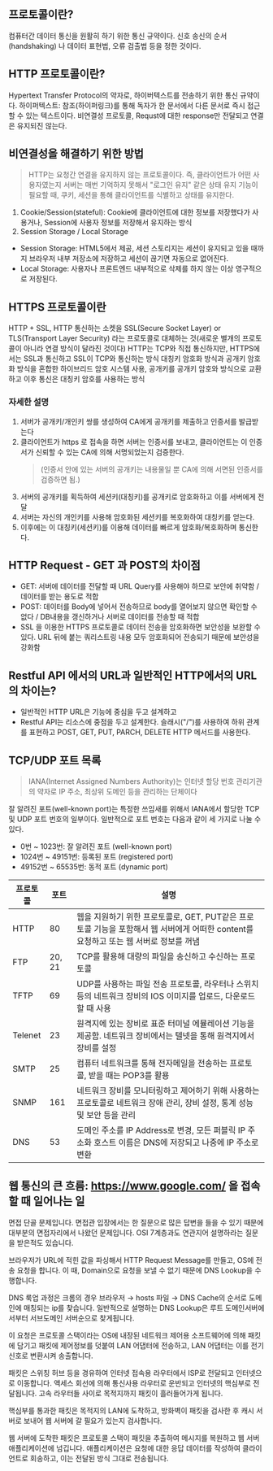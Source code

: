 ## 프로토콜이란?

컴퓨터간 데이터 통신을 원활히 하기 위한 통신 규약이다. 신호 송신의 순서(handshaking) 나 데이터 표현법, 오류 검출법 등을 정한 것이다.

## HTTP 프로토콜이란?

Hypertext Transfer Protocol의 약자로, 하이버텍스트를 전송하기 위한 통신 규약이다.
하이퍼텍스트: 참조(하이퍼링크)를 통해 독자가 한 문서에서 다른 문서로 즉시 접근할 수 있는 텍스트이다.
비연결성 프로토콜, Requst에 대한 response만 전달되고 연결은 유지되진 않는다.

## 비연결성을 해결하기 위한 방법

> HTTP는 요청간 연결을 유지하지 않는 프로토콜이다. 즉, 클라이언트가 어떤 사용자였는지 서버는 매번 기억하지 못해서 "로그인 유지" 같은 상태 유지 기능이 필요할 때, 쿠키, 세션을 통해 클라이언트를 식별하고 상태를 유지한다.

1. Cookie/Session(stateful): Cookie에 클라이언트에 대한 정보를 저장했다가 사용거나, Session에 사용자 정보를 저장해서 유지하는 방식
2. Session Storage / Local Storage

- Session Storage: HTML5에서 제공, 세션 스토리지는 세션이 유지되고 있을 때까지 브라우저 내부 저장소에 저장하고 세션이 끊기면 자동으로 없어진다.
- Local Storage: 사용자나 프론트엔드 내부적으로 삭제를 하지 않는 이상 영구적으로 저장된다.

## HTTPS 프로토콜이란

HTTP + SSL, HTTP 통신하는 소켓을 SSL(Secure Socket Layer) or TLS(Transport Layer Security) 라는 프로토콜로 대체하는 것(새로운 별개의 프로토콜이 아니라 연결 방식이 달라진 것이다)
HTTP는 TCP와 직접 통신하지만, HTTPS에서는 SSL과 통신하고 SSL이 TCP와 통신하는 방식
대칭키 암호화 방식과 공개키 암호화 방식을 혼합한 하이브리드 암호 시스템 사용, 공개키를 공개키 암호와 방식으로 교환하고 이후 통신은 대칭키 암호를 사용하는 방식

### 자세한 설명

1. 서버가 공개키/개인키 쌍를 생성하여 CA에게 공개키를 제출하고 인증서를 발급받는다
2. 클라이언트가 https 로 접속을 하면 서버는 인증서를 보내고, 클라이언트는 이 인증서가 신뢰할 수 있는 CA에 의해 서명되었는지 검증한다.
   > (인증서 안에 있는 서버의 공개키는 내용물일 뿐 CA에 의해 서면된 인증서를 검증하면 됨.)
3. 서버의 공개키를 획득하여 세션키(대칭키)를 공개키로 암호화하고 이를 서버에게 전달
4. 서버는 자신의 개인키를 사용해 암호화된 세션키를 복호화하여 대칭키를 얻는다.
5. 이후에는 이 대칭키(세션키)를 이용해 데이터를 빠르게 암호화/복호화하며 통신한다.

## HTTP Request - GET 과 POST의 차이점

- GET: 서버에 데이터를 전달할 때 URL Query를 사용해야 하므로 보안에 취약함 / 데이터를 받는 용도로 적합
- POST: 데이터를 Body에 넣어서 전송하므로 body를 열어보지 않으면 확인할 수 없다 / DB내용을 갱신하거나 서버로 데이터를 전송할 때 적합
- SSL 을 이용한 HTTPS 프로토콜로 데이터 전송을 암호화하면 보안성을 보완할 수 있다. URL 뒤에 붙는 쿼리스트링 내용 모두 암호화되어 전송되기 때문에 보안성을 강화함

## Restful API 에서의 URL과 일반적인 HTTP에서의 URL의 차이는?

- 일반적인 HTTP URL은 기능에 중심을 두고 설계하고
- Restful API는 리소스에 중점을 두고 설계한다. 슬래시("/")를 사용하여 하위 관계를 표현하고 POST, GET, PUT, PARCH, DELETE HTTP 메서드를 사용한다.

## TCP/UDP 포트 목록

> IANA(Internet Assigned Numbers Authority)는 인터넷 할당 번호 관리기관의 약자로 IP 주소, 최상위 도메인 등을 관리하는 단체이다

잘 알려진 포트(well-known port)는 특정한 쓰임새를 위해서 IANA에서 할당한 TCP 및 UDP 포트 번호의 일부이다. 일반적으로 포트 번호는 다음과 같이 세 가지로 나눌 수 있다.

- 0번 ~ 1023번: 잘 알려진 포트 (well-known port)
- 1024번 ~ 49151번: 등록된 포트 (registered port)
- 49152번 ~ 65535번: 동적 포트 (dynamic port)

| 프로토콜 | 포트   | 설명                                                                                                                                  |
| -------- | ------ | ------------------------------------------------------------------------------------------------------------------------------------- |
| HTTP     | 80     | 웹을 지원하기 위한 프로토콜로, GET, PUT같은 프로토콜 기능을 포함해서 웹 서버에게 어떠한 content를 요청하고 또는 웹 서버로 정보를 꺼냄 |
| FTP      | 20, 21 | TCP를 활용해 대량의 파일을 송신하고 수신하는 프로토콜                                                                                 |
| TFTP     | 69     | UDP를 사용하는 파일 전송 프로토콜, 라우터나 스위치 등의 네트워크 장비의 IOS 이미지를 업로드, 다운로드 할 때 사용                      |
| Telenet  | 23     | 원격지에 있는 장비로 표준 터미널 에뮬레이션 기능을 제공함. 네트워크 장비에서는 텔넷을 통해 원격지에서 장비를 설정                     |
| SMTP     | 25     | 컴퓨터 네트워크를 통해 전자메일을 전송하는 프로토콜, 받을 때는 POP3를 활용                                                            |
| SNMP     | 161    | 네트워크 장비를 모니터링하고 제어하기 위해 사용하는 프로토콜로 네트워크 장애 관리, 장비 설정, 통계 성능 및 보안 등을 관리             |
| DNS      | 53     | 도메인 주소를 IP Address로 변경, 모든 퍼블릭 IP 주소화 호스트 이름은 DNS에 저장되고 나중에 IP 주소로 변환                             |

## 웹 통신의 큰 흐름: https://www.google.com/ 을 접속할 때 일어나는 일

면접 단골 문제입니다. 면접관 입장에서는 한 질문으로 많은 답변을 들을 수 있기 때문에 대부분의 면접자리에서 나왔던 문제입니다. OSI 7계층과도 연관지어 설명하라는 질문을 받은적도 있습니다.

브라우저가 URL에 적힌 값을 파싱해서 HTTP Request Message를 만들고, OS에 전송 요청을 합니다. 이 때, Domain으로 요청을 보낼 수 없기 때문에 DNS Lookup을 수행합니다.

DNS 룩업 과정은 크롬의 경우 브라우저 → hosts 파일 → DNS Cache의 순서로 도메인에 매칭되는 ip를 찾습니다. 일반적으로 설명하는 DNS Lookup은 루트 도메인서버에서부터 서브도메인 서버순으로 찾게됩니다.

이 요청은 프로토콜 스택이라는 OS에 내장된 네트워크 제어용 소프트웨어에 의해 패킷에 담기고 패킷에 제어정보를 덧붙여 LAN 어댑터에 전송하고, LAN 어댑터는 이를 전기신호로 변환시켜 송출합니다.

패킷은 스위칭 허브 등을 경유하여 인터넷 접속용 라우터에서 ISP로 전달되고 인터넷으로 이동합니다.
액세스 회선에 의해 통신사용 라우터로 운반되고 인터넷의 핵심부로 전달됩니다. 고속 라우터들 사이로 목적지까지 패킷이 흘러들어가게 됩니다.

핵심부를 통과한 패킷은 목적지의 LAN에 도착하고, 방화벽이 패킷을 검사한 후 캐시 서버로 보내어 웹 서버에 갈 필요가 있는지 검사합니다.

웹 서버에 도착한 패킷은 프로토콜 스택이 패킷을 추출하여 메시지를 복원하고 웹 서버 애플리케이션에 넘깁니다. 애플리케이션은 요청에 대한 응답 데이터를 작성하여 클라이언트로 회송하고, 이는 전달된 방식 그대로 전송됩니다.
